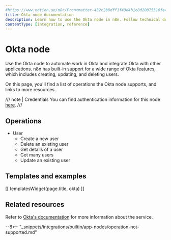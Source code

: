 ```yaml
---
#https://www.notion.so/n8n/Frontmatter-432c2b8dff1f43d4b1c8d20075510fe4
title: Okta node documentation
description: Learn how to use the Okta node in n8n. Follow technical documentation to integrate Okta node into your workflows.
contentType: [integration, reference]
---
```


# Okta node

Use the Okta node to automate work in Okta and integrate Okta with other applications. n8n has built-in support for a wide range of Okta features, which includes creating, updating, and deleting users.

On this page, you'll find a list of operations the Okta node supports, and links to more resources.

///  note  | Credentials
You can find authentication information for this node [here](/integrations/builtin/credentials/okta.md).
///

## Operations

- User
    - Create a new user
    - Delete an existing user
    - Get details of a user
    - Get many users
    - Update an existing user

## Templates and examples

<!-- see https://www.notion.so/n8n/Pull-in-templates-for-the-integrations-pages-37c716837b804d30a33b47475f6e3780 -->
[[ templatesWidget(page.title, okta) ]]

## Related resources

<!-- add a link to the service's documentation. This should usually go direct to the API docs -->
Refer to [Okta's documentation](https://developer.okta.com/docs/guides/) for more information about the service.

--8<-- "_snippets/integrations/builtin/app-nodes/operation-not-supported.md"